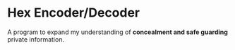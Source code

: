 # Hex Encoder/Decoder
A program to expand my understanding of **concealment and safe guarding** private information.
